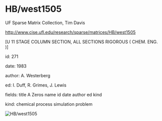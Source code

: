 # HB/west1505

 UF Sparse Matrix Collection, Tim Davis

 http://www.cise.ufl.edu/research/sparse/matrices/HB/west1505

 [U 11 STAGE COLUMN SECTION, ALL SECTIONS RIGOROUS ( CHEM. ENG. )]

 id: 271

 date: 1983

 author: A. Westerberg

 ed: I. Duff, R. Grimes, J. Lewis

 fields: title A Zeros name id date author ed kind

 kind: chemical process simulation problem

![HB/west1505](http://www2.research.att.com/~yifanhu/GALLERY/GRAPHS/GIF_SMALL/HB@west1505.gif)